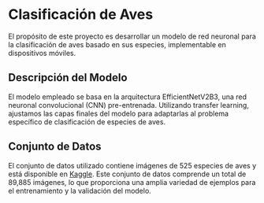 # Clasificación de Aves

El propósito de este proyecto es desarrollar un modelo de red neuronal para la clasificación de aves basado en sus especies, implementable en dispositivos móviles.

## Descripción del Modelo

El modelo empleado se basa en la arquitectura EfficientNetV2B3, una red neuronal convolucional (CNN) pre-entrenada. Utilizando transfer learning, ajustamos las capas finales del modelo para adaptarlas al problema específico de clasificación de especies de aves.

## Conjunto de Datos

El conjunto de datos utilizado contiene imágenes de 525 especies de aves y está disponible en [Kaggle](https://www.kaggle.com/datasets/gpiosenka/100-bird-species). Este conjunto de datos comprende un total de 89,885 imágenes, lo que proporciona una amplia variedad de ejemplos para el entrenamiento y la validación del modelo.
